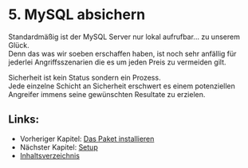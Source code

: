 # 5. MySQL absichern

Standardmäßig ist der MySQL Server nur lokal aufrufbar... zu unserem Glück.  
Denn das was wir soeben erschaffen haben, ist noch sehr anfällig für jederlei Angriffsszenarien die es um jeden Preis zu vermeiden gilt.

Sicherheit ist kein Status sondern ein Prozess.  
Jede einzelne Schicht an Sicherheit erschwert es einem potenziellen Angreifer immens seine gewünschten Resultate zu erzielen.

## Links:

* Vorheriger Kapitel: [Das Paket installieren](/das-paket-installieren.md)
* Nächster Kapitel: [Setup](/setup.md)
* [Inhaltsverzeichnis](/SUMMARY.md)



